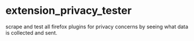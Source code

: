 # extension_privacy_tester

scrape and test all firefox plugins for privacy concerns by seeing what data is collected and sent.